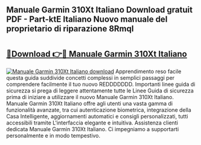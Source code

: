 ## Manuale Garmin 310Xt Italiano Download gratuit PDF - Part-ktE Italiano Nuovo manuale del proprietario di riparazione 8RmqI

# <h2><a href="http://dfaqu0.blite.top/?on=Manuale+Garmin+310Xt+Italiano">🔗Download 👉🔴 Manuale Garmin 310Xt Italiano</a></h2>

[![Manuale Garmin 310Xt Italiano download](https://i.imgur.com/lujVjoI.png)](http://dfaqu0.blite.top/?on=Manuale+Garmin+310Xt+Italiano)
Apprendimento reso facile questa guida suddivide concetti complessi in semplici passaggi per comprendere facilmente il tuo nuovo REDDDDDDD. Importanti linee guida di sicurezza si prega di leggere attentamente tutte le Linee Guida di sicurezza prima di iniziare a utilizzare il nuovo Manuale Garmin 310Xt Italiano. Manuale Garmin 310Xt Italiano offre agli utenti una vasta gamma di funzionalità avanzate, tra cui autenticazione biometrica, integrazione della Casa Intelligente, aggiornamenti automatici e consigli personalizzati, tutti accessibili tramite L'interfaccia elegante e intuitiva. Assistenza clienti dedicata Manuale Garmin 310Xt Italiano. Ci impegniamo a supportarti personalmente e in modo tempestivo.
